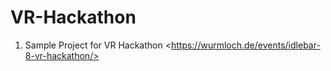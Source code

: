 # VR-Hackathon
1. Sample Project for VR Hackathon &lt;https://wurmloch.de/events/idlebar-8-vr-hackathon/>
